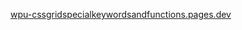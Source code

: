 [wpu-cssgridspecialkeywordsandfunctions.pages.dev](https://wpu-cssgridspecialkeywordsandfunctions.pages.dev)